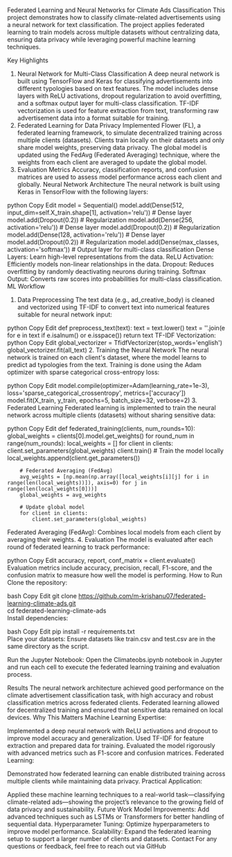 Federated Learning and Neural Networks for Climate Ads Classification
This project demonstrates how to classify climate-related advertisements using a neural network for text classification. The project applies federated learning to train models across multiple datasets without centralizing data, ensuring data privacy while leveraging powerful machine learning techniques.

Key Highlights
1. Neural Network for Multi-Class Classification
A deep neural network is built using TensorFlow and Keras for classifying advertisements into different typologies based on text features.
The model includes dense layers with ReLU activations, dropout regularization to avoid overfitting, and a softmax output layer for multi-class classification.
TF-IDF vectorization is used for feature extraction from text, transforming raw advertisement data into a format suitable for training.
2. Federated Learning for Data Privacy
Implemented Flower (FL), a federated learning framework, to simulate decentralized training across multiple clients (datasets).
Clients train locally on their datasets and only share model weights, preserving data privacy.
The global model is updated using the FedAvg (Federated Averaging) technique, where the weights from each client are averaged to update the global model.
3. Evaluation Metrics
Accuracy, classification reports, and confusion matrices are used to assess model performance across each client and globally.
Neural Network Architecture
The neural network is built using Keras in TensorFlow with the following layers:

python
Copy
Edit
model = Sequential()
model.add(Dense(512, input_dim=self.X_train.shape[1], activation='relu'))  # Dense layer
model.add(Dropout(0.2))  # Regularization
model.add(Dense(256, activation='relu'))  # Dense layer
model.add(Dropout(0.2))  # Regularization
model.add(Dense(128, activation='relu'))  # Dense layer
model.add(Dropout(0.2))  # Regularization
model.add(Dense(max_classes, activation='softmax'))  # Output layer for multi-class classification
Dense Layers: Learn high-level representations from the data.
ReLU Activation: Efficiently models non-linear relationships in the data.
Dropout: Reduces overfitting by randomly deactivating neurons during training.
Softmax Output: Converts raw scores into probabilities for multi-class classification.
ML Workflow
1. Data Preprocessing
The text data (e.g., ad_creative_body) is cleaned and vectorized using TF-IDF to convert text into numerical features suitable for neural network input:

python
Copy
Edit
def preprocess_text(text):
    text = text.lower()
    text = ''.join(e for e in text if e.isalnum() or e.isspace())
    return text
TF-IDF Vectorization:
python
Copy
Edit
global_vectorizer = TfidfVectorizer(stop_words='english')
global_vectorizer.fit(all_text)
2. Training the Neural Network
The neural network is trained on each client's dataset, where the model learns to predict ad typologies from the text. Training is done using the Adam optimizer with sparse categorical cross-entropy loss:

python
Copy
Edit
model.compile(optimizer=Adam(learning_rate=1e-3), loss='sparse_categorical_crossentropy', metrics=['accuracy'])
model.fit(X_train, y_train, epochs=5, batch_size=32, verbose=2)
3. Federated Learning
Federated learning is implemented to train the neural network across multiple clients (datasets) without sharing sensitive data:

python
Copy
Edit
def federated_training(clients, num_rounds=10):
    global_weights = clients[0].model.get_weights()
    for round_num in range(num_rounds):
        local_weights = []
        for client in clients:
            client.set_parameters(global_weights)
            client.train()  # Train the model locally
            local_weights.append(client.get_parameters())
        
        # Federated Averaging (FedAvg)
        avg_weights = [np.mean(np.array([local_weights[i][j] for i in range(len(local_weights))]), axis=0) for j in range(len(local_weights[0]))]
        global_weights = avg_weights

        # Update global model
        for client in clients:
            client.set_parameters(global_weights)
Federated Averaging (FedAvg): Combines local models from each client by averaging their weights.
4. Evaluation
The model is evaluated after each round of federated learning to track performance:

python
Copy
Edit
accuracy, report, conf_matrix = client.evaluate()
Evaluation metrics include accuracy, precision, recall, F1-score, and the confusion matrix to measure how well the model is performing.
How to Run
Clone the repository:

bash
Copy
Edit
git clone https://github.com/m-krishanu07/federated-learning-climate-ads.git  
cd federated-learning-climate-ads  
Install dependencies:

bash
Copy
Edit
pip install -r requirements.txt  
Place your datasets:
Ensure datasets like train.csv and test.csv are in the same directory as the script.

Run the Jupyter Notebook:
Open the Climateobs.ipynb notebook in Jupyter and run each cell to execute the federated learning training and evaluation process.

Results
The neural network architecture achieved good performance on the climate advertisement classification task, with high accuracy and robust classification metrics across federated clients.
Federated learning allowed for decentralized training and ensured that sensitive data remained on local devices.
Why This Matters
Machine Learning Expertise:

Implemented a deep neural network with ReLU activations and dropout to improve model accuracy and generalization.
Used TF-IDF for feature extraction and prepared data for training.
Evaluated the model rigorously with advanced metrics such as F1-score and confusion matrices.
Federated Learning:

Demonstrated how federated learning can enable distributed training across multiple clients while maintaining data privacy.
Practical Application:

Applied these machine learning techniques to a real-world task—classifying climate-related ads—showing the project’s relevance to the growing field of data privacy and sustainability.
Future Work
Model Improvements: Add advanced techniques such as LSTMs or Transformers for better handling of sequential data.
Hyperparameter Tuning: Optimize hyperparameters to improve model performance.
Scalability: Expand the federated learning setup to support a larger number of clients and datasets.
Contact
For any questions or feedback, feel free to reach out via GitHub
